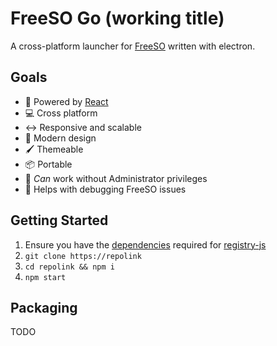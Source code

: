# FreeSO Go (working title)

A cross-platform launcher for [FreeSO](https://github.com/riperiperi/FreeSO) written with electron.

## Goals
- 🚀 Powered by [React](https://reactjs.org/)
- 💻 Cross platform
- ↔ Responsive and scalable
- 🎨 Modern design
- 🖌 Themeable
- 📦 Portable
- 🚫 _Can_ work without Administrator privileges
- 🐞 Helps with debugging FreeSO issues

## Getting Started
1. Ensure you have the [dependencies](https://github.com/desktop/registry-js/blob/master/docs/index.md#setup) required for [registry-js](https://www.npmjs.com/package/registry-js)
3. `git clone https://repolink`
4. `cd repolink && npm i`
5. `npm start`

## Packaging
TODO